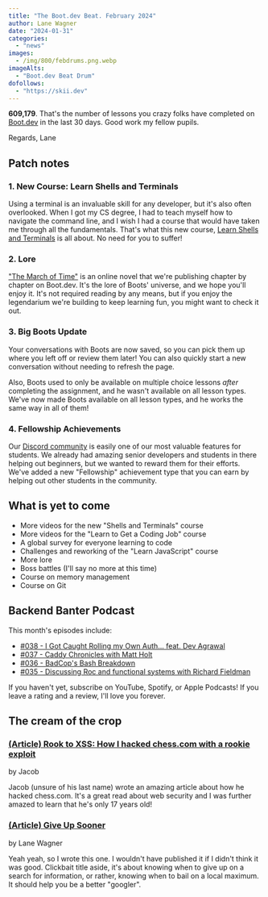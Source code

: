 ```yaml
---
title: "The Boot.dev Beat. February 2024"
author: Lane Wagner
date: "2024-01-31"
categories:
  - "news"
images:
  - /img/800/febdrums.png.webp
imageAlts:
  - "Boot.dev Beat Drum"
dofollows:
  - "https://skii.dev"
---
```


**609,179**. That's the number of lessons you crazy folks have completed on [Boot.dev](https://www.boot.dev) in the last 30 days. Good work my fellow pupils.

Regards, Lane

## Patch notes

### 1. New Course: Learn Shells and Terminals

Using a terminal is an invaluable skill for any developer, but it's also often overlooked. When I got my CS degree, I had to teach myself how to navigate the command line, and I wish I had a course that would have taken me through all the fundamentals. That's what this new course, [Learn Shells and Terminals](https://www.boot.dev/courses/learn-shells-and-terminals) is all about. No need for you to suffer!

### 2. Lore

["The March of Time"](https://www.boot.dev/lore) is an online novel that we're publishing chapter by chapter on Boot.dev. It's the lore of Boots' universe, and we hope you'll enjoy it. It's not required reading by any means, but if you enjoy the legendarium we're building to keep learning fun, you might want to check it out.

### 3. Big Boots Update

Your conversations with Boots are now saved, so you can pick them up where you left off or review them later! You can also quickly start a new conversation without needing to refresh the page.

Also, Boots used to only be available on multiple choice lessons _after_ completing the assignment, and he wasn't available on all lesson types. We've now made Boots available on all lesson types, and he works the same way in all of them!

### 4. Fellowship Achievements

Our [Discord community](https://www.boot.dev/community) is easily one of our most valuable features for students. We already had amazing senior developers and students in there helping out beginners, but we wanted to reward them for their efforts. We've added a new "Fellowship" achievement type that you can earn by helping out other students in the community.

## What is yet to come

- More videos for the new "Shells and Terminals" course
- More videos for the "Learn to Get a Coding Job" course
- A global survey for everyone learning to code
- Challenges and reworking of the "Learn JavaScript" course
- More lore
- Boss battles (I'll say no more at this time)
- Course on memory management
- Course on Git

## Backend Banter Podcast

This month's episodes include:

- [#038 - I Got Caught Rolling my Own Auth... feat. Dev Agrawal](https://www.backendbanter.fm/episodes/039-auth-with-dev-agrawal)
- [#037 - Caddy Chronicles with Matt Holt](https://www.backendbanter.fm/episodes/caddy-chronicles-with-matt-holt)
- [#036 - BadCop's Bash Breakdown](https://www.backendbanter.fm/episodes/ep-36)
- [#035 - Discussing Roc and functional systems with Richard Fieldman](https://www.backendbanter.fm/episodes/035-discussing-roc-and-functional-systems-with-richard-fieldman)

If you haven't yet, subscribe on YouTube, Spotify, or Apple Podcasts! If you leave a rating and a review, I'll love you forever.

## The cream of the crop

### [(Article) Rook to XSS: How I hacked chess.com with a rookie exploit](https://skii.dev/rook-to-xss/)

by Jacob

Jacob (unsure of his last name) wrote an amazing article about how he hacked chess.com. It's a great read about web security and I was further amazed to learn that he's only 17 years old!

### [(Article) Give Up Sooner](https://blog.boot.dev/clean-code/give-up-sooner/)

by Lane Wagner

Yeah yeah, so I wrote this one. I wouldn't have published it if I didn't think it was good. Clickbait title aside, it's about knowing when to give up on a search for information, or rather, knowing when to bail on a local maximum. It should help you be a better "googler".
